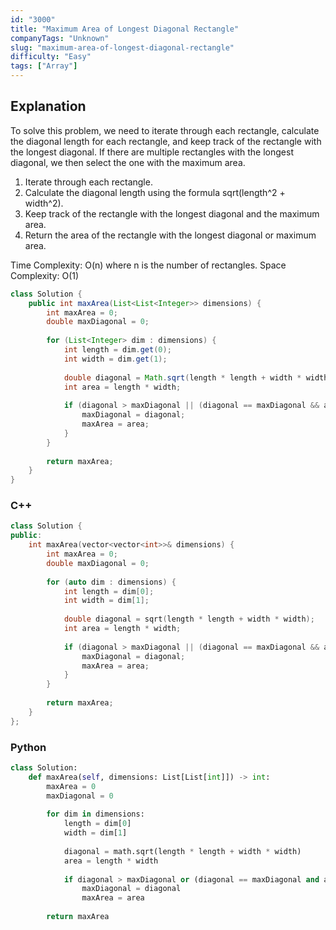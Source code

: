 ```yaml
---
id: "3000"
title: "Maximum Area of Longest Diagonal Rectangle"
companyTags: "Unknown"
slug: "maximum-area-of-longest-diagonal-rectangle"
difficulty: "Easy"
tags: ["Array"]
---
```


## Explanation
To solve this problem, we need to iterate through each rectangle, calculate the diagonal length for each rectangle, and keep track of the rectangle with the longest diagonal. If there are multiple rectangles with the longest diagonal, we then select the one with the maximum area.

1. Iterate through each rectangle.
2. Calculate the diagonal length using the formula sqrt(length^2 + width^2).
3. Keep track of the rectangle with the longest diagonal and the maximum area.
4. Return the area of the rectangle with the longest diagonal or maximum area.

Time Complexity: O(n) where n is the number of rectangles.
Space Complexity: O(1)
```java
class Solution {
    public int maxArea(List<List<Integer>> dimensions) {
        int maxArea = 0;
        double maxDiagonal = 0;
        
        for (List<Integer> dim : dimensions) {
            int length = dim.get(0);
            int width = dim.get(1);
            
            double diagonal = Math.sqrt(length * length + width * width);
            int area = length * width;
            
            if (diagonal > maxDiagonal || (diagonal == maxDiagonal && area > maxArea)) {
                maxDiagonal = diagonal;
                maxArea = area;
            }
        }
        
        return maxArea;
    }
}
```

### C++
```cpp
class Solution {
public:
    int maxArea(vector<vector<int>>& dimensions) {
        int maxArea = 0;
        double maxDiagonal = 0;
        
        for (auto dim : dimensions) {
            int length = dim[0];
            int width = dim[1];
            
            double diagonal = sqrt(length * length + width * width);
            int area = length * width;
            
            if (diagonal > maxDiagonal || (diagonal == maxDiagonal && area > maxArea)) {
                maxDiagonal = diagonal;
                maxArea = area;
            }
        }
        
        return maxArea;
    }
};
```

### Python
```python
class Solution:
    def maxArea(self, dimensions: List[List[int]]) -> int:
        maxArea = 0
        maxDiagonal = 0
        
        for dim in dimensions:
            length = dim[0]
            width = dim[1]
            
            diagonal = math.sqrt(length * length + width * width)
            area = length * width
            
            if diagonal > maxDiagonal or (diagonal == maxDiagonal and area > maxArea):
                maxDiagonal = diagonal
                maxArea = area
        
        return maxArea
```